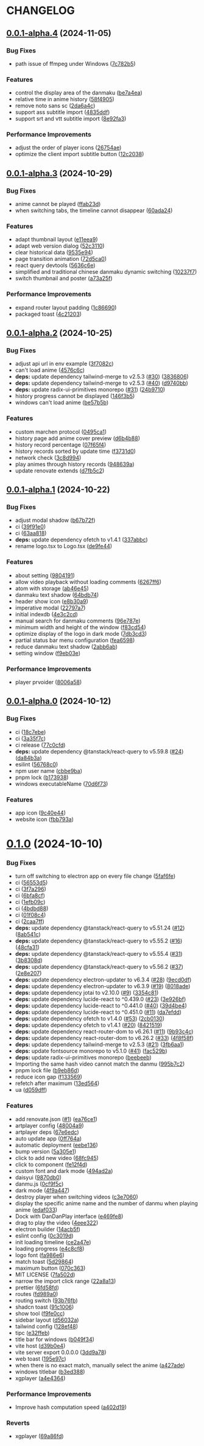 # CHANGELOG

## [0.0.1-alpha.4](https://github.com/suemor233/MarchenPlay/compare/v0.0.1-alpha.3...v0.0.1-alpha.4) (2024-11-05)


### Bug Fixes

* path issue of ffmpeg under Windows ([7c782b5](https://github.com/suemor233/MarchenPlay/commit/7c782b59dd4fd7a86769535e3a8893be8ff6bd89))


### Features

* control the display area of the danmaku ([be7a4ea](https://github.com/suemor233/MarchenPlay/commit/be7a4eafa9ded59a8a16a40a83fb795048b6e65f))
* relative time in anime history ([58f4905](https://github.com/suemor233/MarchenPlay/commit/58f49052af1b9cc0debd9bd064c32142b44e605e))
* remove noto sans sc ([2da6a4c](https://github.com/suemor233/MarchenPlay/commit/2da6a4cbe9f29d2502fd32049e4ac57204d5c90e))
* support ass subtitle import ([4835ddf](https://github.com/suemor233/MarchenPlay/commit/4835ddfc294f7683e068fedf2d8643ef0df77c30))
* support srt and vtt subtitle import ([8e92fa3](https://github.com/suemor233/MarchenPlay/commit/8e92fa307803cbdc79f19a71866828d2c1b68399))


### Performance Improvements

* adjust the order of player icons ([26754ae](https://github.com/suemor233/MarchenPlay/commit/26754aec14e0d06bd861ae5df84a91e7e48efdd5))
* optimize the client import subtitle button ([12c2038](https://github.com/suemor233/MarchenPlay/commit/12c203877f10c1d8b8d993e836fc99f84548f137))



## [0.0.1-alpha.3](https://github.com/suemor233/MarchenPlay/compare/v0.0.1-alpha.2...v0.0.1-alpha.3) (2024-10-29)


### Bug Fixes

* anime cannot be played ([ffab23d](https://github.com/suemor233/MarchenPlay/commit/ffab23df2869e5fad32f790f4cdbc7d670da0296))
* when switching tabs, the timeline cannot disappear ([60ada24](https://github.com/suemor233/MarchenPlay/commit/60ada24a35473f80cd1b3aede9b6c359d4190d3b))


### Features

* adapt thumbnail layout ([e11eea9](https://github.com/suemor233/MarchenPlay/commit/e11eea9d73b5d0ef47ef661199fce60030250b95))
* adapt web version dialog ([52c3110](https://github.com/suemor233/MarchenPlay/commit/52c311087e923f0a7b5eb1eadc844cba68a2e9d9))
* clear historical data ([9535e94](https://github.com/suemor233/MarchenPlay/commit/9535e94796d92af651b44565b76733308e6283dd))
* page transition animation ([72d5ca0](https://github.com/suemor233/MarchenPlay/commit/72d5ca0d09c2cba093a1767a1c122a7ad07b9137))
* react query devtools ([5636c6e](https://github.com/suemor233/MarchenPlay/commit/5636c6eb45a6484698965a2cac296d7934bcab44))
* simplified and traditional chinese danmaku dynamic switching ([10237f7](https://github.com/suemor233/MarchenPlay/commit/10237f79d07e815b5a39b916bf38456c1b0ab854))
* switch thumbnail and poster ([a73a25f](https://github.com/suemor233/MarchenPlay/commit/a73a25f02854a3fe931bfe9001ba7f8f5c6c8bc2))


### Performance Improvements

* expand router layout padding ([1c86690](https://github.com/suemor233/MarchenPlay/commit/1c866900ce5e326c20e4b0d0123990f1c84c5b06))
* packaged toast ([4c21203](https://github.com/suemor233/MarchenPlay/commit/4c21203eb23fa58899c2b5c1718246b16d02ca7d))



## [0.0.1-alpha.2](https://github.com/suemor233/MarchenPlay/compare/v0.0.1-alpha.1...v0.0.1-alpha.2) (2024-10-25)


### Bug Fixes

* adjust api url in env example ([3f7082c](https://github.com/suemor233/MarchenPlay/commit/3f7082cb5b80c851b088364e986ec8671aeedd9e))
* can't load anime ([4576c6c](https://github.com/suemor233/MarchenPlay/commit/4576c6c73b1771956e15996c589f2cc4a61b9401))
* **deps:** update dependency tailwind-merge to v2.5.3 ([#30](https://github.com/suemor233/MarchenPlay/issues/30)) ([3836806](https://github.com/suemor233/MarchenPlay/commit/3836806561a19eedeb7307fb21ee1462ac1f8db8))
* **deps:** update dependency tailwind-merge to v2.5.3 ([#40](https://github.com/suemor233/MarchenPlay/issues/40)) ([d9740bb](https://github.com/suemor233/MarchenPlay/commit/d9740bbb5bdd976cefc9728933f4b86e73f218d3))
* **deps:** update radix-ui-primitives monorepo ([#31](https://github.com/suemor233/MarchenPlay/issues/31)) ([24b9710](https://github.com/suemor233/MarchenPlay/commit/24b97108e7afb9122c8c2c37d4cddba088db0f33))
* history progress cannot be displayed ([146f3b5](https://github.com/suemor233/MarchenPlay/commit/146f3b517d8547774d1f70c65b5f789af88c5007))
* windows can't load anime ([be57b5b](https://github.com/suemor233/MarchenPlay/commit/be57b5b37aae94af4b93d9babfd250194bd55924))


### Features

* custom marchen protocol ([0495ca1](https://github.com/suemor233/MarchenPlay/commit/0495ca11c85427a663d66fcc28bbe9d53617cac7))
* history page add anime cover preview ([d6b4b88](https://github.com/suemor233/MarchenPlay/commit/d6b4b887b44569ea41576ed917d7881be484952a))
* history record percentage ([07f65f4](https://github.com/suemor233/MarchenPlay/commit/07f65f4b6045bbdc6cadc7efac05350b815335c8))
* history records sorted by update time ([f3731d0](https://github.com/suemor233/MarchenPlay/commit/f3731d071164c3649af436e228f0471abb7229ad))
* network check ([3c8d994](https://github.com/suemor233/MarchenPlay/commit/3c8d99439adcc7c24871eeeddf2a62a1a00744f3))
* play animes through history records ([948639a](https://github.com/suemor233/MarchenPlay/commit/948639a92be994f7d22846f1c777b49781abef79))
* update renovate extends ([d7fb5c2](https://github.com/suemor233/MarchenPlay/commit/d7fb5c2051bab1ea508857ac12bc55e0e1b16e1a))



## [0.0.1-alpha.1](https://github.com/suemor233/MarchenPlay/compare/v0.0.1-alpha.0...v0.0.1-alpha.1) (2024-10-22)


### Bug Fixes

* adjust modal shadow ([b67b72f](https://github.com/suemor233/MarchenPlay/commit/b67b72f0db95058c003257916c21ddd2a6a9135f))
* ci ([39f91e0](https://github.com/suemor233/MarchenPlay/commit/39f91e00acf13a3afc59e957f29a259b60a7bbf0))
* ci ([63aa818](https://github.com/suemor233/MarchenPlay/commit/63aa8184569b875cd85ba16fe4ce58e15bea587d))
* **deps:** update dependency ofetch to v1.4.1 ([337abbc](https://github.com/suemor233/MarchenPlay/commit/337abbcf578f565c4125ecbb3696bc1437a32c47))
* rename logo.tsx to Logo.tsx ([de9fe44](https://github.com/suemor233/MarchenPlay/commit/de9fe44eb76ec208cff77e4a7860328bd1d9bad2))


### Features

* about setting ([9804191](https://github.com/suemor233/MarchenPlay/commit/98041913c76e289725b143edbb98decd5caf5efc))
* allow video playback without loading comments ([6267ff6](https://github.com/suemor233/MarchenPlay/commit/6267ff66f39c4ef4c34350333ca0ea981e45d7b6))
* atom with storage ([ab46e45](https://github.com/suemor233/MarchenPlay/commit/ab46e453b94eeb75b03a0f37cc4c14ce5c98803e))
* danmaku text shadow ([64bdb74](https://github.com/suemor233/MarchenPlay/commit/64bdb74b6e2b4e323bb01ef6901a175659a14176))
* header show icon ([e8b30a9](https://github.com/suemor233/MarchenPlay/commit/e8b30a9feca4387b068b31b5e7a07dd9908b5482))
* imperative modal ([22797a7](https://github.com/suemor233/MarchenPlay/commit/22797a7251000e3313629828e3e875f3324a9b74))
* initial indexdb ([4e3c2cd](https://github.com/suemor233/MarchenPlay/commit/4e3c2cd4723c231b8f343f8e2216020e76f5502e))
* manual search for danmaku comments ([96e787e](https://github.com/suemor233/MarchenPlay/commit/96e787e144ec46bfa5a10cf9b16a38e1c04af05c))
* minimum width and height of the window ([f83cd54](https://github.com/suemor233/MarchenPlay/commit/f83cd54476c8d56f747f5deb8a3a60b879014bbb))
* optimize display of the logo in dark mode ([7db3cd3](https://github.com/suemor233/MarchenPlay/commit/7db3cd3836ac385f9c770c4cc63c0b15b08a3501))
* partial status bar menu configuration ([fea6598](https://github.com/suemor233/MarchenPlay/commit/fea6598770af0d8732255ee8b536068c40a50980))
* reduce danmaku text shadow ([2abb6ab](https://github.com/suemor233/MarchenPlay/commit/2abb6ab92b1661eeb0b0a4545340c9a5d13dc391))
* setting window ([f9eb03e](https://github.com/suemor233/MarchenPlay/commit/f9eb03e6bed7fdb834db792973997ca38fba9a58))


### Performance Improvements

* player prvoider ([8006a58](https://github.com/suemor233/MarchenPlay/commit/8006a58c0d5796aa6ab19dcdae5394f6c255e1c8))



## [0.0.1-alpha.0](https://github.com/suemor233/MarchenPlay/compare/v0.1.0...v0.0.1-alpha.0) (2024-10-12)


### Bug Fixes

* ci ([18c7ebe](https://github.com/suemor233/MarchenPlay/commit/18c7ebe03715dd732ba88ecaa70beb6c70418cf7))
* ci ([3a35f7c](https://github.com/suemor233/MarchenPlay/commit/3a35f7c5473107c9b0d6cfcde3bccfd502ac22dc))
* ci release ([77c0cfd](https://github.com/suemor233/MarchenPlay/commit/77c0cfdb992610067ea2dc56225ffa5f533e79fa))
* **deps:** update dependency @tanstack/react-query to v5.59.8 ([#24](https://github.com/suemor233/MarchenPlay/issues/24)) ([da84b3a](https://github.com/suemor233/MarchenPlay/commit/da84b3aae9605657a7866efe543b7dc3552a8995))
* esilint ([56768c0](https://github.com/suemor233/MarchenPlay/commit/56768c03950116e6d3e592a955fec8f5b5634c7c))
* npm user name ([cbbe9ba](https://github.com/suemor233/MarchenPlay/commit/cbbe9baa1a8a31fce53bc077feffa8548083d32d))
* pnpm lock ([b173938](https://github.com/suemor233/MarchenPlay/commit/b17393802e1ad70cc2f70feae6357a4064f700d3))
* windows executableName ([70d6f73](https://github.com/suemor233/MarchenPlay/commit/70d6f732984b8ba20e6cf2fcdeaf5281ba4965ce))


### Features

* app icon ([9c40e44](https://github.com/suemor233/MarchenPlay/commit/9c40e44296ef3d746684198d6d84d7a02fb44a05))
* website icon ([fbb793a](https://github.com/suemor233/MarchenPlay/commit/fbb793a08fc50b398daabe68bda7a908109d0b14))



# [0.1.0](https://github.com/suemor233/MarchenPlay/compare/0c3019d8ef56374c1a9ebbe76beb0bd40f60135a...v0.1.0) (2024-10-10)


### Bug Fixes

*  turn off switching to electron app on every file change ([5faf6fe](https://github.com/suemor233/MarchenPlay/commit/5faf6fec7d726275e6b2c6b1f939b33c4558cf89))
* ci ([56553d5](https://github.com/suemor233/MarchenPlay/commit/56553d50113981933cb87f220e2f622c1d45cad6))
* ci ([3f7a296](https://github.com/suemor233/MarchenPlay/commit/3f7a296cc3879eb587db983c18bdd8a02cc2f919))
* ci ([6bfa8cf](https://github.com/suemor233/MarchenPlay/commit/6bfa8cfa957d1f30f496fd9fe12120030f2ffeec))
* ci ([1efb09c](https://github.com/suemor233/MarchenPlay/commit/1efb09ce7b5a82dc8d2cd5710fb4c0b2ea9f5581))
* ci ([4bdbd88](https://github.com/suemor233/MarchenPlay/commit/4bdbd88fae59c8fa1dcbe45a48e98dfc3ef10465))
* ci ([01f08c4](https://github.com/suemor233/MarchenPlay/commit/01f08c43c32e56d012a18dc364c948b1994eafd4))
* ci ([2caa7ff](https://github.com/suemor233/MarchenPlay/commit/2caa7ff9f1b0b6a5db8b4a886a508eb2a17dd550))
* **deps:** update dependency @tanstack/react-query to v5.51.24 ([#12](https://github.com/suemor233/MarchenPlay/issues/12)) ([8ab541c](https://github.com/suemor233/MarchenPlay/commit/8ab541c382565a1c522f783752f771d12dbd313c))
* **deps:** update dependency @tanstack/react-query to v5.55.2 ([#16](https://github.com/suemor233/MarchenPlay/issues/16)) ([48cfa31](https://github.com/suemor233/MarchenPlay/commit/48cfa318c5615d57b6a75ab2034c2efcfbb1fb3b))
* **deps:** update dependency @tanstack/react-query to v5.55.4 ([#31](https://github.com/suemor233/MarchenPlay/issues/31)) ([3b8308d](https://github.com/suemor233/MarchenPlay/commit/3b8308d919737c04a31b94e2efb354576db97c7e))
* **deps:** update dependency @tanstack/react-query to v5.56.2 ([#37](https://github.com/suemor233/MarchenPlay/issues/37)) ([2e8e207](https://github.com/suemor233/MarchenPlay/commit/2e8e207ff2441dedb66b1680343a685276fc8cf0))
* **deps:** update dependency electron-updater to v6.3.4 ([#28](https://github.com/suemor233/MarchenPlay/issues/28)) ([9ecd0df](https://github.com/suemor233/MarchenPlay/commit/9ecd0dfe995083c21f4edb90ca26b3c2895a78d5))
* **deps:** update dependency electron-updater to v6.3.9 ([#19](https://github.com/suemor233/MarchenPlay/issues/19)) ([8018ade](https://github.com/suemor233/MarchenPlay/commit/8018ade85bd247a12344036eea58a01e4c73c80f))
* **deps:** update dependency jotai to v2.10.0 ([#9](https://github.com/suemor233/MarchenPlay/issues/9)) ([3354c81](https://github.com/suemor233/MarchenPlay/commit/3354c815ca07255ac90f0b70d85d7095fe9b5ea4))
* **deps:** update dependency lucide-react to ^0.439.0 ([#23](https://github.com/suemor233/MarchenPlay/issues/23)) ([3e926bf](https://github.com/suemor233/MarchenPlay/commit/3e926bfea3c459e7e2b7971a03143a0e392bb210))
* **deps:** update dependency lucide-react to ^0.441.0 ([#40](https://github.com/suemor233/MarchenPlay/issues/40)) ([39d4be4](https://github.com/suemor233/MarchenPlay/commit/39d4be4f4dab73c4c7e2543e3329e39f4f4daf9d))
* **deps:** update dependency lucide-react to ^0.451.0 ([#11](https://github.com/suemor233/MarchenPlay/issues/11)) ([da7efdd](https://github.com/suemor233/MarchenPlay/commit/da7efddbae95bf256aed298dcfd5ae807a9351d9))
* **deps:** update dependency ofetch to v1.4.0 ([#53](https://github.com/suemor233/MarchenPlay/issues/53)) ([2cb0130](https://github.com/suemor233/MarchenPlay/commit/2cb01301a19d781af6dea75dc6e9eaa7e522cec5))
* **deps:** update dependency ofetch to v1.4.1 ([#20](https://github.com/suemor233/MarchenPlay/issues/20)) ([8421519](https://github.com/suemor233/MarchenPlay/commit/842151959abfff15ed8ec4149e52d995b6d9682b))
* **deps:** update dependency react-router-dom to v6.26.1 ([#11](https://github.com/suemor233/MarchenPlay/issues/11)) ([9b93c4c](https://github.com/suemor233/MarchenPlay/commit/9b93c4c2595e4fc86a492f2750093a37e12c6310))
* **deps:** update dependency react-router-dom to v6.26.2 ([#33](https://github.com/suemor233/MarchenPlay/issues/33)) ([4f8f58f](https://github.com/suemor233/MarchenPlay/commit/4f8f58f394b7f073f112c00478b6a36b1a7e99f4))
* **deps:** update dependency tailwind-merge to v2.5.3 ([#21](https://github.com/suemor233/MarchenPlay/issues/21)) ([3fb6aa1](https://github.com/suemor233/MarchenPlay/commit/3fb6aa18d27e054309c58066a574f7a0cbef5116))
* **deps:** update fontsource monorepo to v5.1.0 ([#41](https://github.com/suemor233/MarchenPlay/issues/41)) ([fac529b](https://github.com/suemor233/MarchenPlay/commit/fac529bc5adb8c4c5ab5eb278a11c8e9a1981cb4))
* **deps:** update radix-ui-primitives monorepo ([beebeeb](https://github.com/suemor233/MarchenPlay/commit/beebeeb9eef4ac84c02ceb5c38a287b9d482e8e1))
* Importing the same hash video cannot match the danmu ([995b7c2](https://github.com/suemor233/MarchenPlay/commit/995b7c23ed9997f59280724f156cac2c352baeb1))
* pnpm lock file ([b9eb86d](https://github.com/suemor233/MarchenPlay/commit/b9eb86d83e7749f32cdfad2a1c91b329918f4bb4))
* reduce icon gap ([f133569](https://github.com/suemor233/MarchenPlay/commit/f13356989d23a2553c418fa65c92cfd2aa360984))
* refetch after maximum ([13ed564](https://github.com/suemor233/MarchenPlay/commit/13ed564ffdcffe1229196822068d172911f92d40))
* ua ([d059dff](https://github.com/suemor233/MarchenPlay/commit/d059dff3b78ff20151b2ffe058033156c5d1cb4e))


### Features

* add renovate.json ([#1](https://github.com/suemor233/MarchenPlay/issues/1)) ([ea76ce1](https://github.com/suemor233/MarchenPlay/commit/ea76ce15ef6ecdfa2dd8a0c5eb66606df882c226))
* artplayer config ([48004a9](https://github.com/suemor233/MarchenPlay/commit/48004a9cf975303215a7d139f7c32f4af471cb8b))
* artplayer deps ([67e6edc](https://github.com/suemor233/MarchenPlay/commit/67e6edc4867a4800794028e935f8d4cca4229d93))
* auto update app ([0ff764a](https://github.com/suemor233/MarchenPlay/commit/0ff764a7cf796c47e7d9efb124ad6f11e2ce46bb))
* automatic deployment ([eebe136](https://github.com/suemor233/MarchenPlay/commit/eebe13673dded71c9084927ec1091195ce334858))
* bump version ([5a305e1](https://github.com/suemor233/MarchenPlay/commit/5a305e138a218e1195915c2268b1b3e306b8f843))
* click to add new video ([68fc945](https://github.com/suemor233/MarchenPlay/commit/68fc945e0dcb4802c04001b86ac55d46054e2fa0))
* click to component ([fe12f4d](https://github.com/suemor233/MarchenPlay/commit/fe12f4da897e77b06f957f7f90dbec85c36050f1))
* custom font and dark mode ([494ad2a](https://github.com/suemor233/MarchenPlay/commit/494ad2ac316238774fa15b85f314d37990d1dee7))
* daisyui ([9870db0](https://github.com/suemor233/MarchenPlay/commit/9870db0280903d9401a9ac33988de57d6e309206))
* danmu.js ([0cf9f5c](https://github.com/suemor233/MarchenPlay/commit/0cf9f5c9b4fa95111cfac84979b91e283cc8fd27))
* dark mode ([4f9a447](https://github.com/suemor233/MarchenPlay/commit/4f9a447e2ead5ed69ec00fe24f04ecf163063e9e))
* destroy player when switching videos ([c3e7060](https://github.com/suemor233/MarchenPlay/commit/c3e7060f1dd417bc499a8ceb8002918686749def))
* display the specific anime name and the number of danmu when playing anime ([edaf033](https://github.com/suemor233/MarchenPlay/commit/edaf03301f46358f139a3f72db0d2dc05f448616))
* Dock with DanDanPlay interface ([e469fe8](https://github.com/suemor233/MarchenPlay/commit/e469fe8232ae7a2feb9014e22c67944d40a78e04))
* drag to play the video ([4eee322](https://github.com/suemor233/MarchenPlay/commit/4eee322e8f1c7a5ba53568d4da2bbcc98321e0fd))
* electron builder ([14acb5f](https://github.com/suemor233/MarchenPlay/commit/14acb5f74e6c58e6854357609c8c8ed5d286bb46))
* eslint config ([0c3019d](https://github.com/suemor233/MarchenPlay/commit/0c3019d8ef56374c1a9ebbe76beb0bd40f60135a))
* init loading timeline ([ce2a47e](https://github.com/suemor233/MarchenPlay/commit/ce2a47eeb4f68c81613ad9f45a9c58f0cdce6f13))
* loading progress ([e4c8cf8](https://github.com/suemor233/MarchenPlay/commit/e4c8cf871884ea56d3366ab71452180864f17649))
* logo font ([fa986e6](https://github.com/suemor233/MarchenPlay/commit/fa986e6afcb2a0efc8d0d13bacce04b7d4fb4875))
* match toast ([5d29864](https://github.com/suemor233/MarchenPlay/commit/5d2986461e8db329a918034240571a21021d371e))
* maximum button ([070c363](https://github.com/suemor233/MarchenPlay/commit/070c36328d292572ab43e0cf3200430b3ea4e31d))
* MIT LICENSE ([7fa502d](https://github.com/suemor233/MarchenPlay/commit/7fa502df45f238f4ab29e64c43b3c42c793252c4))
* narrow the import click range ([22a8a13](https://github.com/suemor233/MarchenPlay/commit/22a8a13373950012903e9aa9d64571700c784428))
* prettier ([6fd58fd](https://github.com/suemor233/MarchenPlay/commit/6fd58fdb6a400b9d40caaaf3aab3aad1530eb2da))
* routes ([fd989a0](https://github.com/suemor233/MarchenPlay/commit/fd989a02efdf68d0e47c2c1fa8ed71f4d8a74ed1))
* routing switch ([93b76fb](https://github.com/suemor233/MarchenPlay/commit/93b76fbda12c1412199831a652dcb167b7157e78))
* shadcn toast ([91c1006](https://github.com/suemor233/MarchenPlay/commit/91c1006b4ad8a35cb4251ef72be3a495619792a6))
* show tool ([f9fe0cc](https://github.com/suemor233/MarchenPlay/commit/f9fe0cc8d1fb8b85a70593b6f94068e5de3fa881))
* sidebar layout ([d56032a](https://github.com/suemor233/MarchenPlay/commit/d56032ac7e39f68fcab37b812755406a941af0d4))
* tailwind config ([128ef48](https://github.com/suemor233/MarchenPlay/commit/128ef48afc6ed36bb74c5dfe49cdbf63e8f34032))
* tipc ([e32ffeb](https://github.com/suemor233/MarchenPlay/commit/e32ffeb8f704aba6acc00c7c085465d2f7e8325d))
* title bar for windows ([b049f34](https://github.com/suemor233/MarchenPlay/commit/b049f346f611c116d12572526aae2381a4761808))
* vite host ([d39b0e4](https://github.com/suemor233/MarchenPlay/commit/d39b0e452bac8d013a84b8d8ee5348094a44e67d))
* vite server export 0.0.0.0 ([3dd9a78](https://github.com/suemor233/MarchenPlay/commit/3dd9a7834f6463daa9fa0ead8f16d92f12f8624b))
* web toast ([195e97c](https://github.com/suemor233/MarchenPlay/commit/195e97c141e7dd7712b5f8ed1f541cffeb7cb03d))
* when there is no exact match, manually select the anime ([a427ade](https://github.com/suemor233/MarchenPlay/commit/a427ade585d53b740852ca87b3c292a7fa24911c))
* windows titlebar ([b3ed388](https://github.com/suemor233/MarchenPlay/commit/b3ed38830d2d69db2f5bb2e0a5160e9aba8bd8a2))
* xgplayer ([a4e4364](https://github.com/suemor233/MarchenPlay/commit/a4e43649fb873bc12e822f0fa7814b733a6c417e))


### Performance Improvements

* Improve hash computation speed ([a402d19](https://github.com/suemor233/MarchenPlay/commit/a402d19eda56bdfc02fc95f914dfdf53824e3c30))


### Reverts

* xgplayer ([69a86fd](https://github.com/suemor233/MarchenPlay/commit/69a86fdb2bf620714a72da49d9e25ccc10ce663f))



